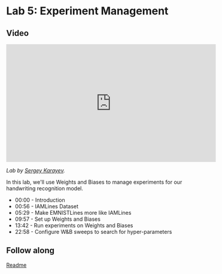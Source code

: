 # Lab 5: Experiment Management

## Video

<iframe width="560" height="315" src="https://www.youtube.com/embed/8ylfWMYhLD4" frameborder="0" allow="accelerometer; autoplay; clipboard-write; encrypted-media; gyroscope; picture-in-picture" allowfullscreen></iframe>

*Lab by [Sergey Karayev](https://sergeykarayev.com).*

In this lab, we'll use Weights and Biases to manage experiments for our handwriting recognition model.

- 00:00 - Introduction
- 00:56 - IAMLines Dataset
- 05:29 - Make EMNISTLines more like IAMLines
- 09:57 - Set up Weights and Biases
- 13:42 - Run experiments on Weights and Biases
- 22:58 - Configure W&B sweeps to search for hyper-parameters

## Follow along

[Readme](https://github.com/full-stack-deep-learning/fsdl-text-recognizer-2021-labs/tree/main/lab5#readme)
